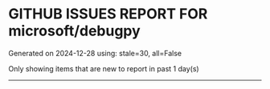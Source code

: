 
# GITHUB ISSUES REPORT FOR microsoft/debugpy


Generated on 2024-12-28 using: stale=30, all=False


Only showing items that are new to report in past 1 day(s)


---




















